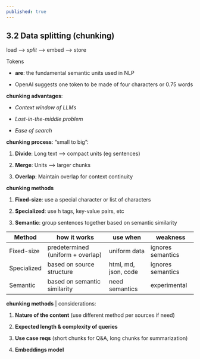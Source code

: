 ```yaml
---
published: true
---
```


## 3.2 Data splitting (chunking)
load --> *split* --> embed --> store

Tokens

- **are**: the fundamental semantic units used in NLP

- OpenAI suggests one token to be made of four characters or 0.75 words

 **chunking advantages**:

- *Context window of LLMs*

- *Lost-in-the-middle problem*

- *Ease of search*

**chunking process**: “small to big”:

1. **Divide**: Long text --> compact units (eg sentences)

2. **Merge**: Units --> larger chunks

3. **Overlap**: Maintain overlap for context continuity

**chunking methods**

1. **Fixed-size**: use a special character or list of characters

2. **Specialized**: use h tags, key-value pairs, etc

3. **Semantic**: group sentences together based on semantic similarity

| Method      | how it works                      | use when             | weakness          |
| ----------- | --------------------------------- | -------------------- | ----------------- |
| Fixed-size  | predetermined (uniform + overlap) | uniform data         | ignores semantics |
| Specialized | based on source structure         | html, md, json, code | ignores semantics |
| Semantic    | based on semantic similarity      | need semantics       | experimental      |

**chunking methods** | considerations:

1. **Nature of the content** (use different method per sources if need)

2. **Expected length & complexity of queries**

3. **Use case reqs** (short chunks for Q&A, long chunks for summarization)

4. **Embeddings model**